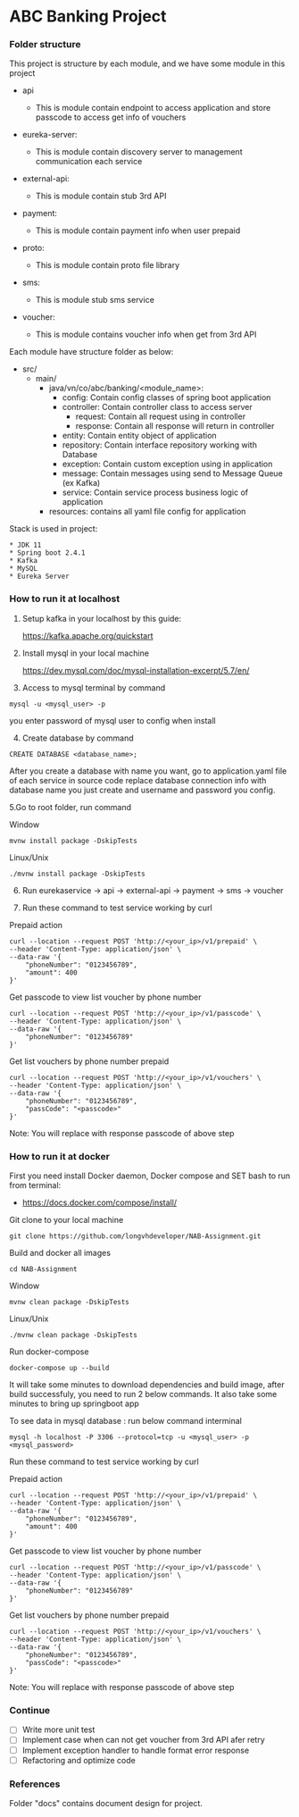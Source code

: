 # ABC Banking Project

### Folder structure

This project is structure by each module, and we have some module in this project

* api
    - This is module contain endpoint to access application and store passcode to access get info of vouchers

* eureka-server:
    - This is module contain discovery server to management communication each service

* external-api:
    - This is module contain stub 3rd API

* payment:
    - This is module contain payment info when user prepaid

* proto:
    - This is module contain proto file library

* sms:
    - This is module stub sms service

* voucher:
    - This is module contains voucher info when get from 3rd API

Each module have structure folder as below:

* src/
    * main/
        * java/vn/co/abc/banking/<module_name>:
            * config: Contain config classes of spring boot application
            * controller: Contain controller class to access server
                * request: Contain all request using in controller
                * response: Contain all response will return in controller
            * entity: Contain entity object of application
            * repository: Contain interface repository working with Database
            * exception: Contain custom exception using in application
            * message: Contain messages using send to Message Queue (ex Kafka)
            * service: Contain service process business logic of application
        * resources: contains all yaml file config for application

Stack is used in project:

    * JDK 11
    * Spring boot 2.4.1
    * Kafka
    * MySQL
    * Eureka Server

### How to run it at localhost

1. Setup kafka in your localhost by this guide:

   https://kafka.apache.org/quickstart

2. Install mysql in your local machine

   https://dev.mysql.com/doc/mysql-installation-excerpt/5.7/en/

3. Access to mysql terminal by command

```shell
mysql -u <mysql_user> -p
```

you enter password of mysql user to config when install

4. Create database by command

```shell
CREATE DATABASE <database_name>;
```

After you create a database with name you want, go to application.yaml file of each service in source code replace
database connection info with database name you just create and username and password you config.

5.Go to root folder, run command

Window

```shell
mvnw install package -DskipTests
```

Linux/Unix

```shell
./mvnw install package -DskipTests
```

6. Run eurekaservice -> api -> external-api -> payment -> sms -> voucher

7. Run these command to test service working by curl

Prepaid action

```shell
curl --location --request POST 'http://<your_ip>/v1/prepaid' \
--header 'Content-Type: application/json' \
--data-raw '{
    "phoneNumber": "0123456789",
    "amount": 400
}'
```

Get passcode to view list voucher by phone number

```shell
curl --location --request POST 'http://<your_ip>/v1/passcode' \
--header 'Content-Type: application/json' \
--data-raw '{
    "phoneNumber": "0123456789"
}'
```

Get list vouchers by phone number prepaid

```shell
curl --location --request POST 'http://<your_ip>/v1/vouchers' \
--header 'Content-Type: application/json' \
--data-raw '{
    "phoneNumber": "0123456789",
    "passCode": "<passcode>"
}'
```

Note: You will replace <passcode> with response passcode of above step

### How to run it at docker

First you need install Docker daemon, Docker compose and SET bash to run from terminal:

* https://docs.docker.com/compose/install/

Git clone to your local machine

```git
git clone https://github.com/longvhdeveloper/NAB-Assignment.git
```

Build and docker all images

```shell
cd NAB-Assignment
```

Window

```shell
mvnw clean package -DskipTests
```

Linux/Unix

```shell
./mvnw clean package -DskipTests
```

Run docker-compose

```shell
docker-compose up --build
```

It will take some minutes to download dependencies and build image, after build successfuly, you need to run 2 below
commands. It also take some minutes to bring up springboot app

To see data in mysql database : run below command interminal

```shell
mysql -h localhost -P 3306 --protocol=tcp -u <mysql_user> -p <mysql_password>
```

Run these command to test service working by curl

Prepaid action

```shell
curl --location --request POST 'http://<your_ip>/v1/prepaid' \
--header 'Content-Type: application/json' \
--data-raw '{
    "phoneNumber": "0123456789",
    "amount": 400
}'
```

Get passcode to view list voucher by phone number

```shell
curl --location --request POST 'http://<your_ip>/v1/passcode' \
--header 'Content-Type: application/json' \
--data-raw '{
    "phoneNumber": "0123456789"
}'
```

Get list vouchers by phone number prepaid

```shell
curl --location --request POST 'http://<your_ip>/v1/vouchers' \
--header 'Content-Type: application/json' \
--data-raw '{
    "phoneNumber": "0123456789",
    "passCode": "<passcode>"
}'
```

Note: You will replace <passcode> with response passcode of above step

### Continue

- [ ] Write more unit test
- [ ] Implement case when can not get voucher from 3rd API afer retry
- [ ] Implement exception handler to handle format error response
- [ ] Refactoring and optimize code

### References

Folder "docs" contains document design for project.